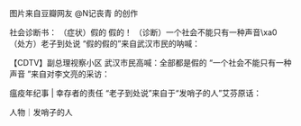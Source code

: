 图片来自豆瓣网友 @N记丧青 的创作

社会诊断书： （症状）假的 假的！ （诊断）一个社会不能只有一种声音\xa0 （处方）老子到处说 “假的假的”来自武汉市民的呐喊：

【CDTV】副总理视察小区 武汉市民高喊：全部都是假的 “一个社会不能只有一种声音 ”来自对李文亮的采访：

瘟疫年纪事 | 幸存者的责任 “老子到处说”来自于“发哨子的人”艾芬原话：

人物｜发哨子的人 


